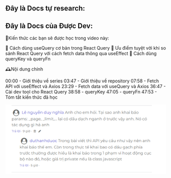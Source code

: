 ## Đây là Docs tự research:

## Đây là Docs của Được Dev:

💓Kiến thức các bạn sẽ được học trong video này:

🎉 Cách dùng useQuery cơ bản trong React Query
🎉 Ưu điểm tuyệt vời khi so sánh React Query với cách fetch data thông qua useEffect
🎉 Cách dùng queryKey và queryFn

🕰️Nội dung chính

00:00 - Giới thiệu về series
03:47 - Giới thiệu về repository
07:58 - Fetch API với useEffect và Axios
23:29 - Fetch data với useQuery và Axios
36:47 - Cài dev tool cho React Query
38:58 - queryKey
47:05 - queryFn
47:53 - Tóm tắt kiến thức đã học

![image bài 144](image.png)
